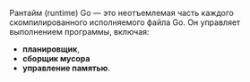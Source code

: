 Рантайм (runtime) Go — это неотъемлемая часть каждого скомпилированного исполняемого файла Go. Он управляет выполнением программы, включая:
- **планировщик**, 
- **сборщик мусора** 
- **управление памятью**.
